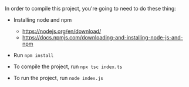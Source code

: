 In order to compile this project, you're going to need to do these thing:

- Installing node and npm
  - https://nodejs.org/en/download/
  - https://docs.npmjs.com/downloading-and-installing-node-js-and-npm

- Run `npm install`
- To compile the project, run `npx tsc index.ts`
- To run the project, run `node index.js`
